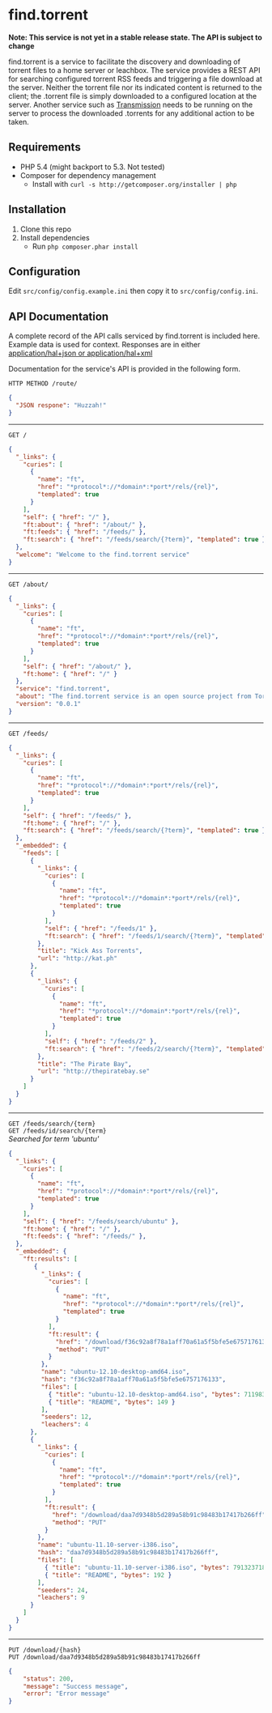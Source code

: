 find.torrent
============

**Note: This service is not yet in a stable release state. The API is subject to change**

find.torrent is a service to facilitate the discovery and downloading of torrent files to a home server or leachbox. The service provides a REST API for searching configured torrent RSS feeds and triggering a file download at the server. Neither the torrent file nor its indicated content is returned to the client; the .torrent file is simply downloaded to a configured location at the server. Another service such as [Transmission](http://www.transmissionbt.com/) needs to be running on the server to process the downloaded .torrents for any additional action to be taken.

Requirements
------------
* PHP 5.4 (might backport to 5.3. Not tested)
* Composer for dependency management
    * Install with `curl -s http://getcomposer.org/installer | php`

Installation
------------
1. Clone this repo
2. Install dependencies
    * Run `php composer.phar install`

Configuration
-------------
Edit `src/config/config.example.ini` then copy it to `src/config/config.ini`.

API Documentation
-----------------
A complete record of the API calls serviced by find.torrent is included here. Example data is used for context. Responses are in either [application/hal+json or application/hal+xml](http://stateless.co/hal_specification.html)

Documentation for the service's API is provided in the following form.

`HTTP METHOD /route/`
```json
{
  "JSON respone": "Huzzah!"
}
```

---

`GET /`
```json
{
  "_links": {
    "curies": [
      {
        "name": "ft",
        "href": "*protocol*://*domain*:*port*/rels/{rel}",
        "templated": true
      }
    ],
    "self": { "href": "/" },
    "ft:about": { "href": "/about/" },
    "ft:feeds": { "href": "/feeds/" },
    "ft:search": { "href": "/feeds/search/{?term}", "templated": true }
  },
  "welcome": "Welcome to the find.torrent service"
}
```

---

`GET /about/`
```json
{
  "_links": {
    "curies": [
      {
        "name": "ft",
        "href": "*protocol*://*domain*:*port*/rels/{rel}",
        "templated": true
      }
    ],
    "self": { "href": "/about/" },
    "ft:home": { "href": "/" }
  },
  "service": "find.torrent",
  "about": "The find.torrent service is an open source project from Tortugas Consulting, LLC",
  "version": "0.0.1"
}
```

---

`GET /feeds/`

```json
{
  "_links": {
    "curies": [
      {
        "name": "ft",
        "href": "*protocol*://*domain*:*port*/rels/{rel}",
        "templated": true
      }
    ],
    "self": { "href": "/feeds/" },
    "ft:home": { "href": "/" },
    "ft:search": { "href": "/feeds/search/{?term}", "templated": true }
  },
  "_embedded": {
    "feeds": [
      {
        "_links": {
          "curies": [
            {
              "name": "ft",
              "href": "*protocol*://*domain*:*port*/rels/{rel}",
              "templated": true
            }
          ],
          "self": { "href": "/feeds/1" },
          "ft:search": { "href": "/feeds/1/search/{?term}", "templated": true }
        },
        "title": "Kick Ass Torrents",
        "url": "http://kat.ph"
      },
      {
        "_links": {
          "curies": [
            {
              "name": "ft",
              "href": "*protocol*://*domain*:*port*/rels/{rel}",
              "templated": true
            }
          ],
          "self": { "href": "/feeds/2" },
          "ft:search": { "href": "/feeds/2/search/{?term}", "templated": true }
        },
        "title": "The Pirate Bay",
        "url": "http://thepiratebay.se"
      }
    ]
  }
}
```

---

`GET /feeds/search/{term}`  
`GET /feeds/id/search/{term}`  
_Searched for term 'ubuntu'_

```json
{
  "_links": {
    "curies": [
      {
        "name": "ft",
        "href": "*protocol*://*domain*:*port*/rels/{rel}",
        "templated": true
      }
    ],
    "self": { "href": "/feeds/search/ubuntu" },
    "ft:home": { "href": "/" },
    "ft:feeds": { "href": "/feeds/" },
  },
  "_embedded": {
    "ft:results": [
       {
         "_links": {
           "curies": [
             {
               "name": "ft",
               "href": "*protocol*://*domain*:*port*/rels/{rel}",
               "templated": true
             }
           ],
           "ft:result": {
             "href": "/download/f36c92a8f78a1aff70a61a5f5bfe5e6757176133",
             "method": "PUT"
           }
         },
         "name": "ubuntu-12.10-desktop-amd64.iso",
         "hash": "f36c92a8f78a1aff70a61a5f5bfe5e6757176133",
         "files": [
           { "title": "ubuntu-12.10-desktop-amd64.iso", "bytes": 711983104 },
           { "title": "README", "bytes": 149 }
         ],
         "seeders": 12,
         "leachers": 4
      },
      {
        "_links": {
          "curies": [
            {
              "name": "ft",
              "href": "*protocol*://*domain*:*port*/rels/{rel}",
              "templated": true
            }
          ],
          "ft:result": {
            "href": "/download/daa7d9348b5d289a58b91c98483b17417b266ff",
            "method": "PUT"
          }
        },
        "name": "ubuntu-11.10-server-i386.iso",
        "hash": "daa7d9348b5d289a58b91c98483b17417b266ff",
        "files": [
          { "title": "ubuntu-11.10-server-i386.iso", "bytes": 791323718 },
          { "title": "README", "bytes": 192 }
        ],
        "seeders": 24,
        "leachers": 9
      }
    ]
  }
}
```

---

`PUT /download/{hash}`  
`PUT /download/daa7d9348b5d289a58b91c98483b17417b266ff`  

```json
{
    "status": 200,
    "message": "Success message",
    "error": "Error message"
}
```
